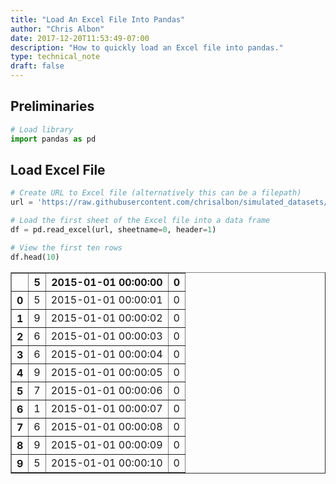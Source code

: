 ```yaml
---
title: "Load An Excel File Into Pandas"
author: "Chris Albon"
date: 2017-12-20T11:53:49-07:00
description: "How to quickly load an Excel file into pandas."
type: technical_note
draft: false
---
```

## Preliminaries


```python
# Load library
import pandas as pd
```

## Load Excel File


```python
# Create URL to Excel file (alternatively this can be a filepath)
url = 'https://raw.githubusercontent.com/chrisalbon/simulated_datasets/master/data.xlsx'

# Load the first sheet of the Excel file into a data frame
df = pd.read_excel(url, sheetname=0, header=1)

# View the first ten rows
df.head(10)
```




<div>
<style>
    .dataframe thead tr:only-child th {
        text-align: right;
    }

    .dataframe thead th {
        text-align: left;
    }

    .dataframe tbody tr th {
        vertical-align: top;
    }
</style>
<table border="1" class="dataframe">
  <thead>
    <tr style="text-align: right;">
      <th></th>
      <th>5</th>
      <th>2015-01-01 00:00:00</th>
      <th>0</th>
    </tr>
  </thead>
  <tbody>
    <tr>
      <th>0</th>
      <td>5</td>
      <td>2015-01-01 00:00:01</td>
      <td>0</td>
    </tr>
    <tr>
      <th>1</th>
      <td>9</td>
      <td>2015-01-01 00:00:02</td>
      <td>0</td>
    </tr>
    <tr>
      <th>2</th>
      <td>6</td>
      <td>2015-01-01 00:00:03</td>
      <td>0</td>
    </tr>
    <tr>
      <th>3</th>
      <td>6</td>
      <td>2015-01-01 00:00:04</td>
      <td>0</td>
    </tr>
    <tr>
      <th>4</th>
      <td>9</td>
      <td>2015-01-01 00:00:05</td>
      <td>0</td>
    </tr>
    <tr>
      <th>5</th>
      <td>7</td>
      <td>2015-01-01 00:00:06</td>
      <td>0</td>
    </tr>
    <tr>
      <th>6</th>
      <td>1</td>
      <td>2015-01-01 00:00:07</td>
      <td>0</td>
    </tr>
    <tr>
      <th>7</th>
      <td>6</td>
      <td>2015-01-01 00:00:08</td>
      <td>0</td>
    </tr>
    <tr>
      <th>8</th>
      <td>9</td>
      <td>2015-01-01 00:00:09</td>
      <td>0</td>
    </tr>
    <tr>
      <th>9</th>
      <td>5</td>
      <td>2015-01-01 00:00:10</td>
      <td>0</td>
    </tr>
  </tbody>
</table>
</div>


